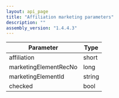 ```yaml
---
layout: api_page
title: "Affiliation marketing parameters"
description: ""
assembly_version: "1.4.4.3"
---
```



| Parameter | Type |
| --------- | ---- |
| affiliation | short |
| marketingElementRecNo | long |
| marketingElementId | string |
| checked | bool |

